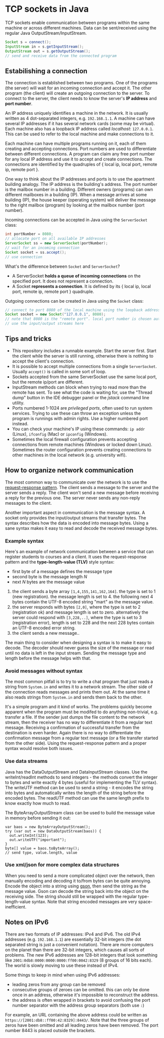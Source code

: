 # TCP sockets in Java

TCP sockets enable communication between programs within the same machine or across different machines.
Data can be sent/received using the regular Java OutputStream/InputStream.

```java
Socket s = connect();
InputStream in = s.getInputStream();
OutputStream out = s.getOutputStream();
// send and receive data from the connected program
```

## Estabilishing a connection

The connection is established between two programs.
One of the programs (the server) will wait for an incoming connection and accept it.
The other program (the client) will create an outgoing connection to the server.
To connect to the server, the client needs to know the server's **IP address** and **port number**.

An IP address uniquely identifies a machine in the network.
It is usually written as 4 dot-separated integers, e.g. `192.168.1.1`.
A machine can have several IP addresses if it has several network cards (some may be virtual).
Each machine also has a loopback IP address called *localhost*: `127.0.0.1`.
This can be used to refer to the local machine and make connections to it.

Each machine can have multiple programs running on it, each of them creating and accepting connections.
Port numbers are used to differentiate between different connections.
A program can claim any free port number for any local IP address and use it to accept and create connections.
The connections are identified by the quadruples of { local ip, local port, remote ip, remote port }.

One way to think about the IP addresses and ports is to use the apartment building analogy.
The IP address is the building's address.
The port number is the mailbox number in a building.
Different owners (programs) can own different mailboxes in a building (IP).
When a message arrives at some building (IP), the house keeper (operating system) will deliver the message to the right mailbox (program) by looking at the mailbox number (port number).

Incoming connections can be accepted in Java using the `ServerSocket` class:
```java
int portNumber = 8080;
// allocate port on all available IP addresses
ServerSocket ss = new ServerSocket(portNumber);
// wait for an incoming connection
Socket socket = ss.accept();
// use connection
```

What's the difference between `Socket` and `ServerSocket`?
* A ServerSocket **holds a queue of incoming connections** on the specified port.
  It does not represent a connection.
* A Socket **represents a connection**.
  It is defined by its { local ip, local port, remote ip, remote port } quadruple.

Outgoing connections can be created in Java using the `Socket` class:
```java
// connect to port 8080 of the local machine using the loopback address
Socket socket = new Socket("127.0.0.1", 8080);
// note that 8080 is the "remote port". local port number is chosen automatically (randomly)
// use the input/output streams here
```

## Tips and tricks

* This repository includes a runnable example.
  Start the server first.
  Start the client while the server is still running, otherwise there is nothing to accept the client's connection.
* It is possible to accept multiple connections from a single `ServerSocket`.
  Usually `accept()` is called in some sort of loop.
* Sockets accepted from the same ServerSocket use the same local port, but the remote ip/port are different.
* InputStream methods can block when trying to read more than the remote has sent.
  To see what the code is waiting for, use the "Thread dump" button in the IDE debugger panel or the *jstack* command line utility.
* Ports numbered 1-1024 are *privileged ports*, often used to run system services.
  Trying to use these can throw an exception unless the program is runnings with admin rights.
  Use a higher numbered port instead.
* You can check your machine's IP using these commands: `ip addr` (Linux), `ifconfig` (Mac) or `ipconfig` (Windows).
* Sometimes the local firewall configuration prevents accepting connections from remote machines (Windows or locked down Linux).
  Sometimes the router configuration prevents creating connections to other machines in the local network (e.g. university wifi).

## How to organize network communication

The most common way to communicate over the network is to use the [request-response pattern](https://en.wikipedia.org/wiki/Request%E2%80%93response).
The client sends a message to the server and the server sends a reply.
The client won't send a new message before receiving a reply for the previous one.
The server never sends any non-reply messages to the client.

Another important aspect in communication is the message syntax.
A socket only provides the input/output streams that transfer bytes.
The syntax describes how the data is encoded into message bytes.
Using a sane syntax makes it easy to read and decode the received message bytes.

### Example syntax

Here's an example of network communication between a service that can register students to courses and a client.
It uses the request-response pattern and the **type-length-value (TLV)** style syntax:
* first byte of a message defines the message type
* second byte is the message length *N*
* next *N* bytes are the message value

1) the client sends a byte array `[1,4,155,141,162,164]`.
   the type is set to 1 (new registration).
   the message length is set to 4.
   the following next 4 bytes contain the UTF-8 encoded string "mart" as the message value.
2) the server responds with bytes `[2,0]`, where the type is set to 2 (registration ok) and message length is set to zero.
   alternatively the server could respond with `[3,228,..]`, where the type is set to 3 (registration error), length is set to 228 and the next 228 bytes contain an UTF-8 encoded error string.
3) the client sends a new message..

The main thing to consider when designing a syntax is to make it easy to decode.
The decoder should never guess the size of the message or read until no data is left in the input stream.
Sending the message type and length before the message helps with that.

### Avoid messages without syntax

The most common pitfall is to try to write a chat program that just reads a string from `System.in` and writes it to a network stream.
The other side of the connection reads messages and prints them out.
At the same time it also reads strings from `System.in` and sends them back to the other.

It's a simple program and it kind of works.
The problems quickly become apparent when the program must be modifed to do anything non-trivial, e.g. transfer a file.
If the sender just dumps the file content to the network stream, then the receiver has no way to differentiate it from a regular text message.
Receiving a confirmation of successful transfer from the destination is even harder.
Again there is no way to differentiate the confirmation message from a regular text message (or a file transfer started from the other side).
Using the request-response pattern and a proper syntax would resolve both issues.

### Use data streams

Java has the DataOutputStream and DataInputStream classes.
Use the writeInt/readInt methods to send integers - the methods convert the integer to bytes and write exactly 4 bytes (useful for implementing the TLV syntax).
The writeUTF method can be used to send a string - it encodes the string into bytes and automatically writes the length of the string before the encoded bytes.
The readUTF method can use the same length prefix to know exactly how much to read.

The ByteArrayOutputStream class can be used to build the message value in memory before sending it out:
```
var baos = new ByteArrayOutputStream();
try (var out = new DataOutputStream(baos)) {
  out.writeInt(123);
  out.writeUTF("important");
}
byte[] value = baos.toByteArray();
// send type, value.length, value
```

### Use xml/json for more complex data structures

When you need to send a more complicated object over the network, then manually encoding and decoding it to/from bytes can be quite annoying.
Encode the object into a string using [gson](https://github.com/google/gson/blob/master/UserGuide.md#TOC-Object-Examples), then send the string as the message value.
Gson can decode the string back into the object on the receiving side.
The string should still be wrapped with the regular type-length-value syntax.
Note that string encoded messages are very space-inefficient.

## Notes on IPv6

There are two formats of IP addresses: IPv4 and IPv6.
The old IPv4 addresses (e.g. `192.168.1.1`) are essentially 32-bit integers (the dot separated string is just a convenient notation).
There are more computers on the planet than there are 32-bit integers, which causes all sorts of problems.
The new IPv6 addresses are 128-bit integers that look something like `2001:0db8:0000:0000:0000:ff00:0042:8329` (8 groups of 16 bits each).
The world is slowly moving to use these instead of IPv4.

Some things to keep in mind when using IPv6 addresses:
* leading zeros from any group can be removed
* consecutive groups of zeroes can be omitted.
  this can only be done once in an address, otherwise it's impossible to reconstruct the address.
* the address is often wrapped in brackets to avoid confusing the port number separator with the address group separators (both use `:`)

For example, an URL containing the above address could be written as `https://[2001:db8::ff00:42:8329]:8443/`.
Note that the three groups of zeros have been omitted and all leading zeros have been removed.
The port number 8443 is placed outside the brackets.
